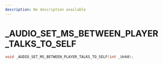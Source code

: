 ```yaml
---
description: No description available 
---
```


# _AUDIO_SET_MS_BETWEEN_PLAYER_TALKS_TO_SELF

```cpp
void _AUDIO_SET_MS_BETWEEN_PLAYER_TALKS_TO_SELF(int _Unk0);
```